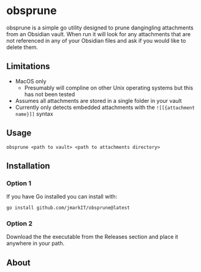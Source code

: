 # obsprune

obsprune is a simple go utility designed to prune dangingling attachments from an Obsidian vault. When run it will look for any attachments that are not referenced in any of your Obsidian files and ask if you would like to delete them.

## Limitations

- MacOS only
  - Presumably will compline on other Unix operating systems but this has not been tested
- Assumes all attachments are stored in a single folder in your vault
- Currently only detects embedded attachments with the `![[{attachment name}]]` syntax

## Usage

`obsprune <path to vault> <path to attachments directory>`

## Installation

### Option 1

If you have Go installed you can install with:

```bash
go install github.com/jmarkIT/obsprune@latest
```

### Option 2

Download the the executable from the Releases section and place it anywhere in your path.

## About
